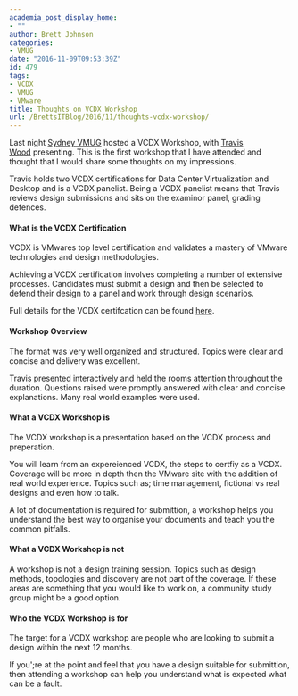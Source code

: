 ```yaml
---
academia_post_display_home:
- ""
author: Brett Johnson
categories:
- VMUG
date: "2016-11-09T09:53:39Z"
id: 479
tags:
- VCDX
- VMUG
- VMware
title: Thoughts on VCDX Workshop
url: /BrettsITBlog/2016/11/thoughts-vcdx-workshop/
---
```


Last night [Sydney VMUG](https://twitter.com/VMUGSydney) hosted a VCDX Workshop, with [Travis Wood](https://twitter.com/vtravwood) presenting. This is the first workshop that I have attended and thought that I would share some thoughts on my impressions.

Travis holds two VCDX certifications for Data Center Virtualization and Desktop and is a VCDX panelist. Being a VCDX panelist means that Travis reviews design submissions and sits on the examinor panel, grading defences.

#### What is the VCDX Certification

VCDX is VMwares top level certification and validates a mastery of VMware technologies and design methodologies.

Achieving a VCDX certification involves completing a number of extensive processes. Candidates must submit a design and then be selected to defend their design to a panel and work through design scenarios.

Full details for the VCDX certifcation can be found [here](https://mylearn.vmware.com/mgrReg/plan.cfm?plan=18233&ui=www_cert).

#### Workshop Overview

The format was very well organized and structured. Topics were clear and concise and delivery was excellent.

Travis presented interactively and held the rooms attention throughout the duration. Questions raised were promptly answered with clear and concise explanations. Many real world examples were used.

#### What a VCDX Workshop is

The VCDX workshop is a presentation based on the VCDX process and preperation.

You will learn from an expereienced VCDX, the steps to certfiy as a VCDX. Coverage will be more in depth then the VMware site with the addition of real world experience. Topics such as; time management, fictional vs real designs and even how to talk.

A lot of documentation is required for submittion, a workshop helps you understand the best way to organise your documents and teach you the common pitfalls.

#### What a VCDX Workshop is not

A workshop is not a design training session. Topics such as design methods, topologies and discovery are not part of the coverage. If these areas are something that you would like to work on, a community study group might be a good option.

#### Who the VCDX Workshop is for

The target for a VCDX workshop are people who are looking to submit a design within the next 12 months.

If you';re at the point and feel that you have a design suitable for submittion, then attending a workshop can help you understand what is expected what can be a fault.